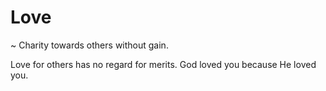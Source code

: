# Love
~ Charity towards others without gain.


Love for others has no regard for merits.
God loved you because He loved you.